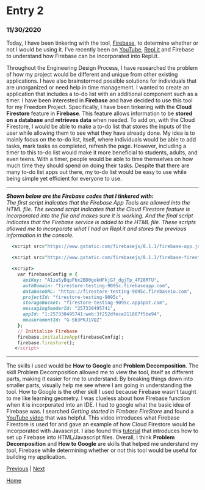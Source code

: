 # Entry 2
### 11/30/2020

Today, I have been tinkering with the tool, [Firebase](https://firebase.google.com), to determine whether or not I would be using it. I've recently been on [YouTube](https://www.youtube.com/results?search_query=javascript+firebase), [Repl.it](https://repl.it/) and Firebase to understand how Firebase can be incorporated into Repl.it.

Throughout the Engineering Design Process, I have researched the problem of how my project would be different and unique from other existing applications. I have also brainstormed possible solutions for individuals that are unorganized or need help in time management. I wanted to create an application that includes a to-do list with an additional component such as a timer. I have been interested in **Firebase** and have decided to use this tool for my Freedom Project. Specifically, I have been tinkering with the **Cloud Firestore** feature in **Firebase**. This feature allows information to be **stored on a database** and **retrieves data** when needed. To add on, with the Cloud Firestore, I would be able to make a to-do list that stores the inputs of the user while allowing them to see what they have already done. My idea is to mainly focus on the to-do list, itself, where individuals would be able to add tasks, mark tasks as completed, refresh the page. However, including a timer to this to-do list would make it more beneficial to students, adults, and even teens. With a timer, people would be able to time themselves on how much time they should spend on doing their tasks. Despite that there are many to-do list apps out there, my to-do list would be easy to use while being simple yet efficient for everyone to use. 
____
***Shown below are the Firebase codes that I tinkered with:***
<br>
*The first script indicates that the Firebase App Tools are allowed into the HTML file. The second script indicates that the Cloud Firestore feature is incorporated into the file and makes sure it is working. And the final script indicates that the Firebase service is added to the HTML file. These scripts allowed me to incorporate what I had on Repl.it and stores the previous information in the console.*
```ruby
  <script src="https://www.gstatic.com/firebasejs/8.1.1/firebase-app.js"></script>
```
```ruby
  <script src="https://www.gstatic.com/firebasejs/8.1.1/firebase-firestore.js"></script>
```
```ruby
  <script>
    var firebaseConfig = {
      apiKey: "AIzaSyBqpFbx2BD0gokHFkjG7_dgjTp_4F28RTU",
      authDomain: "firestore-testing-9095c.firebaseapp.com",
      databaseURL: "https://firestore-testing-9095c.firebaseio.com",
      projectId: "firestore-testing-9095c",
      storageBucket: "firestore-testing-9095c.appspot.com",
      messagingSenderId: "257330495741",
      appId: "1:257330495741:web:3f252dfece211887f5be94",
      measurementId: "G-S63PKJ1VQZ"
    };
    // Initialize Firebase
    firebase.initializeApp(firebaseConfig);
    firebase.firestore();
   </script>
```
___
The skills I used would be **How to Google** and **Problem Decomposition**. The skill Problem Decomposition allowed me to view the tool, itself as different parts, making it easier for me to understand. By breaking things down into smaller parts, visually help me see where I am going in understanding the tool. How to Google is the other skill I used because Firebase wasn't taught to me like learning geometry. I was clueless about how Firebase function when it is incorporated into an IDE. I had to google what the basic idea of Firebase was. I searched *Getting started in Firebase FireStore* and found a [YouTube video](https://www.youtube.com/watch?v=2Vf1D-rUMwE) that was helpful. This video introduces what Firebase Firestore is used for and gave an example of how Cloud Firestore would be incorporated with Javascript. I also found this [tutorial](https://www.skcript.com/svr/web-app-using-html-js-firebase-part-1/) that introduces how to set up Firebase into HTML/Javascript files. Overall, I think **Problem Decomposition** and **How to Google** are skills that helped me understand my tool, Firebase while determining whether or not this tool would be useful for building my application.



[Previous](entry01.md) | [Next](entry03.md)

[Home](../README.md)
